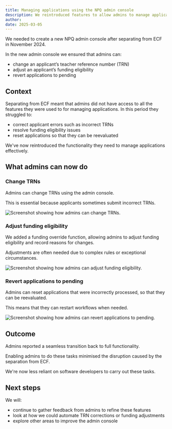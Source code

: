 ```yaml
---
title: Managing applications using the NPQ admin console
description: We reintroduced features to allow admins to manage applications.
author: 
date: 2025-03-05
---
```


We needed to create a new NPQ admin console after separating from ECF in November 2024. 

In the new admin console we ensured that admins can: 

* change an applicant’s teacher reference number (TRN)
* adjust an applicant’s funding eligibility
* revert applications to pending

## Context

Separating from ECF meant that admins did not have access to all the features they were used to for managing applications. In this period they struggled to:

* correct applicant errors such as incorrect TRNs 
* resolve funding eligibility issues
* reset applications so that they can be reevaluated

We've now reintroduced the functionality they need to manage applications effectively.

## What admins can now do 

### Change TRNs

Admins can change TRNs using the admin console. 

This is essential because applicants sometimes submit incorrect TRNs.

![Screenshot showing how admins can change TRNs.](/register-for-an-npq/2025-03-10-admin-console-manage-applications/change-trn.png)

### Adjust funding eligibility

We added a funding override function, allowing admins to adjust funding eligibility and record reasons for changes.

Adjustments are often needed due to complex rules or exceptional circumstances.

![Screenshot showing how admins can adjust funding eligibility.](/register-for-an-npq/2025-03-10-admin-console-manage-applications/update-funding-status.png)


### Revert applications to pending

Admins can reset applications that were incorrectly processed, so that they can be reevaluated. 

This means that they can restart workflows when needed.

![Screenshot showing how admins can revert applications to pending.](/register-for-an-npq/2025-03-10-admin-console-manage-applications/change-state-to-pending.png)


## Outcome

Admins reported a seamless transition back to full functionality.

Enabling admins to do these tasks minimised the disruption caused by the separation from ECF.

We're now less reliant on software developers to carry out these tasks.


## Next steps

We will:

* continue to gather feedback from admins to refine these features
* look at how we could automate TRN corrections or funding adjustments
* explore other areas to improve the admin console 
